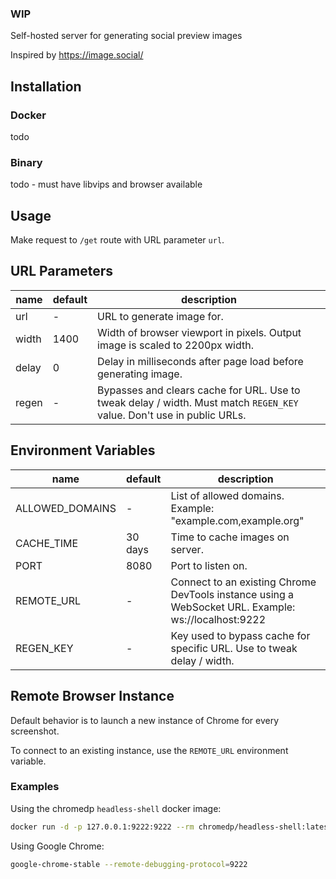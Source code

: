 ### WIP

Self-hosted server for generating social preview images

Inspired by https://image.social/

## Installation

### Docker

todo

### Binary

todo - must have libvips and browser available

## Usage

Make request to `/get` route with URL parameter `url`.

## URL Parameters

| name  | default | description                                                                                                            |
| ----- | ------- | ---------------------------------------------------------------------------------------------------------------------- |
| url   | -       | URL to generate image for.                                                                                             |
| width | 1400    | Width of browser viewport in pixels. Output image is scaled to 2200px width.                                           |
| delay | 0       | Delay in milliseconds after page load before generating image.                                                         |
| regen | -       | Bypasses and clears cache for URL. Use to tweak delay / width. Must match `REGEN_KEY` value. Don't use in public URLs. |

## Environment Variables

| name            | default | description                                                                                         |
| --------------- | ------- | --------------------------------------------------------------------------------------------------- |
| ALLOWED_DOMAINS | -       | List of allowed domains. Example: "example.com,example.org"                                         |
| CACHE_TIME      | 30 days | Time to cache images on server.                                                                     |
| PORT            | 8080    | Port to listen on.                                                                                  |
| REMOTE_URL      | -       | Connect to an existing Chrome DevTools instance using a WebSocket URL. Example: ws://localhost:9222 |
| REGEN_KEY       | -       | Key used to bypass cache for specific URL. Use to tweak delay / width.                              |

## Remote Browser Instance

Default behavior is to launch a new instance of Chrome for every screenshot.

To connect to an existing instance, use the `REMOTE_URL` environment variable.

### Examples

Using the chromedp `headless-shell` docker image:

```sh
docker run -d -p 127.0.0.1:9222:9222 --rm chromedp/headless-shell:latest
```

Using Google Chrome:

```sh
google-chrome-stable --remote-debugging-protocol=9222
```
